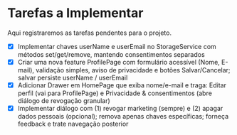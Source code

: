 # Tarefas a Implementar

Aqui registraremos as tarefas pendentes para o projeto.

- [x] Implementar chaves userName e userEmail no StorageService com métodos set/get/remove, mantendo consentimentos separados
- [x] Criar uma nova feature ProfilePage com formulário acessível (Nome, E-mail), validação simples, aviso de privacidade e botões Salvar/Cancelar; salvar persiste userName / userEmail
- [x] Adicionar Drawer em HomePage que exiba nome/e-mail e traga: Editar perfil (vai para ProfilePage) e Privacidade & consentimentos (abre diálogo de revogação granular)
- [x] Implementar diálogo com (1) revogar marketing (sempre) e (2) apagar dados pessoais (opcional); remova apenas chaves específicas; forneça feedback e trate navegação posterior
